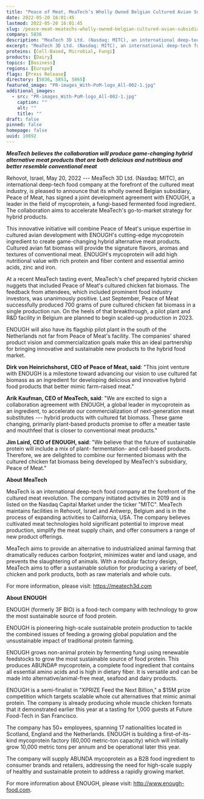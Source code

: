 ```yaml
---
title: "Peace of Meat, MeaTech’s Wholly Owned Belgian Cultured Avian Subsidiary Signs Strategic Agreement with ENOUGH, a Leader in the Field of Mycoprotein, to Accelerate Commercialization"
date: 2022-05-20 16:01:45
lastmod: 2022-05-20 16:01:45
slug: /peace-meat-meatechs-wholly-owned-belgian-cultured-avian-subsidiary-signs-strategic
company: 5836
description: "MeaTech 3D Ltd. (Nasdaq: MITC), an international deep-tech food company at the forefront of the cultured meat industry, is pleased to announce that its wholly owned Belgian subsidiary, Peace of Meat, has signed a joint development agreement with ENOUGH, a leader in the field of mycoprotein, a fungi-based fermented food ingredient."
excerpt: "MeaTech 3D Ltd. (Nasdaq: MITC), an international deep-tech food company at the forefront of the cultured meat industry, is pleased to announce that its wholly owned Belgian subsidiary, Peace of Meat, has signed a joint development agreement with ENOUGH, a leader in the field of mycoprotein, a fungi-based fermented food ingredient."
proteins: [Cell-Based, Microbial, Fungi]
products: [Dairy]
topics: [Business]
regions: [Europe]
flags: [Press Release]
directory: [5836, 5853, 5865]
featured_image: "PR-images_With-PoM-logo_All-002-1.jpg"
additional_images:
  - src: "PR-images_With-PoM-logo_All-002-1.jpg"
    caption: ""
    alt: ""
    title: ""
draft: false
pinned: false
homepage: false
uuid: 10892
---
```

***MeaTech believes the collaboration will produce game-changing hybrid
alternative meat products that are both delicious and nutritious and
better resemble conventional meat***

Rehovot, Israel, May 20, 2022 --- MeaTech 3D Ltd. (Nasdaq: MITC), an
international deep-tech food company at the forefront of the cultured
meat industry, is pleased to announce that its wholly owned Belgian
subsidiary, Peace of Meat, has signed a joint development agreement with
ENOUGH, a leader in the field of mycoprotein, a fungi-based fermented
food ingredient. The collaboration aims to accelerate MeaTech's
go-to-market strategy for hybrid products.

This innovative initiative will combine Peace of Meat's unique expertise
in cultured avian development with ENOUGH's cutting-edge mycoprotein
ingredient to create game-changing hybrid alternative meat products.
Cultured avian fat biomass will provide the signature flavors, aromas
and textures of conventional meat. ENOUGH's mycoprotein will add high
nutritional value with rich protein and fiber content and essential
amino acids, zinc and iron.

At a recent MeaTech tasting event, MeaTech's chef prepared hybrid
chicken nuggets that included Peace of Meat's cultured chicken fat
biomass. The feedback from attendees, which included prominent food
industry investors, was unanimously positive. Last September, Peace of
Meat successfully produced 700 grams of pure cultured chicken fat
biomass in a single production run. On the heels of that breakthrough, a
pilot plant and R&D facility in Belgium are planned to begin scaled-up
production in 2023.

ENOUGH will also have its flagship pilot plant in the south of the
Netherlands not far from Peace of Meat's facility. The companies' shared
product vision and commercialization goals make this an ideal
partnership for bringing innovative and sustainable new products to the
hybrid food market.

**Dirk von Heinrichshorst, CEO of Peace of Meat, said**: "This joint
venture with ENOUGH is a milestone toward advancing our vision to use
cultured fat biomass as an ingredient for developing delicious and
innovative hybrid food products that better mimic farm-raised meat."

**Arik Kaufman, CEO of MeaTech, said**: "We are excited to sign a
collaboration agreement with ENOUGH, a global leader in mycoprotein as
an ingredient, to accelerate our commercialization of next-generation
meat substitutes --- hybrid products with cultured fat biomass. These
game changing, primarily plant-based products promise to offer a meatier
taste and mouthfeel that is closer to conventional meat products."

**Jim Laird, CEO of ENOUGH, said**: "We believe that the future of
sustainable protein will include a mix of plant- fermentation- and
cell-based products. Therefore, we are delighted to combine our
fermented biomass with the cultured chicken fat biomass being developed
by MeaTech's subsidiary, Peace of Meat."

**About MeaTech**

MeaTech is an international deep-tech food company at the forefront of
the cultured meat revolution. The company initiated activities in 2019
and is listed on the Nasdaq Capital Market under the ticker "MITC".
MeaTech maintains facilities in Rehovot, Israel and Antwerp, Belgium and
is in the process of expanding activities to California, USA. The
company believes cultivated meat technologies hold significant potential
to improve meat production, simplify the meat supply chain, and offer
consumers a range of new product offerings.

MeaTech aims to provide an alternative to industrialized animal farming
that dramatically reduces carbon footprint, minimizes water and land
usage, and prevents the slaughtering of animals. With a modular factory
design, MeaTech aims to offer a sustainable solution for producing a
variety of beef, chicken and pork products, both as raw materials and
whole cuts.

For more information, please visit: <https://meatech3d.com>

**About ENOUGH**

ENOUGH (formerly 3F BIO) is a food-tech company with technology to grow
the most sustainable source of food protein.

ENOUGH is pioneering high-scale sustainable protein production to tackle
the combined issues of feeding a growing global population and the
unsustainable impact of traditional protein farming.

ENOUGH grows non-animal protein by fermenting fungi using renewable
feedstocks to grow the most sustainable source of food protein. This
produces ABUNDA® mycoprotein, a complete food ingredient that contains
all essential amino acids and is high in dietary fiber. It is versatile
and can be made into alternative/animal-free meat, seafood and dairy
products.

ENOUGH is a semi-finalist in "XPRIZE Feed the Next Billion," a \$15M
prize competition which targets scalable whole cut alternatives that
mimic animal protein. The company is already producing whole muscle
chicken formats that it demonstrated earlier this year at a tasting for
1,000 guests at Future Food-Tech in San Francisco.

The company has 50+ employees, spanning 17 nationalities located in
Scotland, England and the Netherlands. ENOUGH is building a
first-of-its-kind mycoprotein factory (60,000 metric-ton capacity) which
will initially grow 10,000 metric tons per annum and be operational
later this year.

The company will supply ABUNDA mycoprotein as a B2B food ingredient to
consumer brands and retailers, addressing the need for high-scale supply
of healthy and sustainable protein to address a rapidly growing market.

For more information about ENOUGH, please visit:
<http://www.enough-food.com>. 
